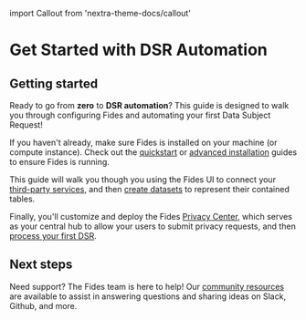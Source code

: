 import Callout from 'nextra-theme-docs/callout'

# Get Started with DSR Automation

## Getting started
Ready to go from **zero** to **DSR automation**? This guide is designed to walk you through configuring Fides and automating your first Data Subject Request! 

<Callout>If you haven't already, make sure Fides is installed on your machine (or compute instance). Check out the [quickstart](../installation/quickstart) or [advanced installation](../installation/advanced) guides to ensure Fides is running.</Callout>

This guide will walk you though you using the Fides UI to connect your [third-party services](./configure_connectors), and then [create datasets](./connect_databases) to represent their contained tables.

Finally, you'll customize and deploy the Fides [Privacy Center](./privacy_center), which serves as your central hub to allow your users to submit privacy requests, and then [process your first DSR](./dsr_processing).

## Next steps
Need support? The Fides team is here to help! Our [community resources](../community/overview) are available to assist in answering questions and sharing ideas on Slack, Github, and more.